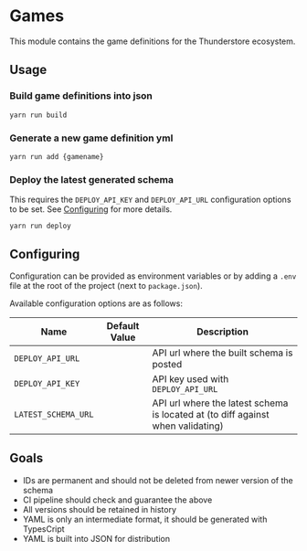 # Games

This module contains the game definitions for the Thunderstore
ecosystem.

## Usage

### Build game definitions into json

```
yarn run build
```

### Generate a new game definition yml

```
yarn run add {gamename}
```

### Deploy the latest generated schema

This requires the `DEPLOY_API_KEY` and `DEPLOY_API_URL` configuration options to
be set. See [Configuring](#configuring) for more details.

```
yarn run deploy
```

## Configuring

Configuration can be provided as environment variables or by adding a `.env`
file at the root of the project (next to `package.json`).

Available configuration options are as follows:

| Name                | Default Value | Description                                                                     |
|---------------------|---------------|---------------------------------------------------------------------------------|
| `DEPLOY_API_URL`    |               | API url where the built schema is posted                                        |
| `DEPLOY_API_KEY`    |               | API key used with `DEPLOY_API_URL`                                              |
| `LATEST_SCHEMA_URL` |               | API url where the latest schema is located at (to diff against when validating) |

## Goals

- IDs are permanent and should not be deleted from newer version of the schema
- CI pipeline should check and guarantee the above
- All versions should be retained in history
- YAML is only an intermediate format, it should be generated with TypesCript
- YAML is built into JSON for distribution
